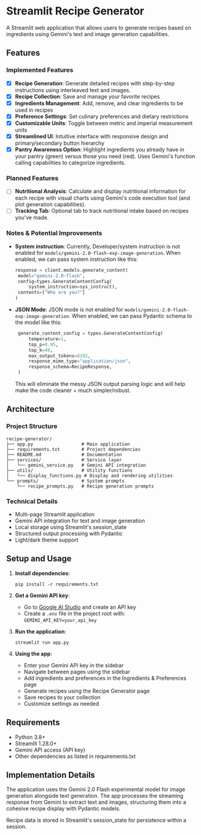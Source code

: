 # Streamlit Recipe Generator

A Streamlit web application that allows users to generate recipes based on ingredients using Gemini's text and image generation capabilities.

## Features

### Implemented Features


- [x] **Recipe Generation**: Generate detailed recipes with step-by-step instructions using interleaved text and images.
- [x] **Recipe Collection**: Save and manage your favorite recipes
- [x] **Ingredients Management**: Add, remove, and clear ingredients to be used in recipes
- [x] **Preference Settings**: Set culinary preferences and dietary restrictions
- [x] **Customizable Units**: Toggle between metric and imperial measurement units
- [x] **Streamlined UI**: Intuitive interface with responsive design and primary/secondary button hierarchy
- [x] **Pantry Awareness Option**: Highlight ingredients you already have in your pantry (green) versus those you need (red). Uses Gemini's function calling capabilities to categorize ingredients.

### Planned Features

- [ ] **Nutritional Analysis**: Calculate and display nutritional information for each recipe with visual charts using Gemini's code execution tool (and plot generation capabilities).
- [ ] **Tracking Tab**: Optional tab to track nutritional intake based on recipes you've made.

### Notes & Potential Improvements

- **System instruction**: Currently, Developer/system instruction is not enabled for `models/gemini-2.0-flash-exp-image-generation`. When enabled, we can pass system instruction like this:

   ```python
   response = client.models.generate_content(
    model="gemini-2.0-flash",
    config=types.GenerateContentConfig(
        system_instruction=sys_instruct),
    contents=["Who are you?"]
   )
   ```

- **JSON Mode**: JSON mode is not enabled for `models/gemini-2.0-flash-exp-image-generation`. When enabled, we can pass Pydantic schema to the model like this:

   ```python
    generate_content_config = types.GenerateContentConfig(
        temperature=1,
        top_p=0.95,
        top_k=40,
        max_output_tokens=8192,
        response_mime_type="application/json",
        response_schema=RecipeResponse,
    )
   ```

   This will eliminate the messy JSON output parsing logic and will help make the code cleaner + much simpler/robust.


## Architecture

### Project Structure

```
recipe-generator/
├── app.py                  # Main application
├── requirements.txt        # Project dependencies
├── README.md               # Documentation
├── services/               # Service layer
│   └── gemini_service.py   # Gemini API integration
├── utils/                  # Utility functions
│   └── display_functions.py # Display and rendering utilities
└── prompts/                # System prompts
    └── recipe_prompts.py   # Recipe generation prompts
```

### Technical Details

- Multi-page Streamlit application
- Gemini API integration for text and image generation
- Local storage using Streamlit's session_state
- Structured output processing with Pydantic
- Light/dark theme support

## Setup and Usage

1. **Install dependencies**:
   ```
   pip install -r requirements.txt
   ```

2. **Get a Gemini API key**:
   - Go to [Google AI Studio](https://ai.google.dev/) and create an API key
   - Create a `.env` file in the project root with: `GEMINI_API_KEY=your_api_key`

3. **Run the application**:
   ```
   streamlit run app.py
   ```

4. **Using the app**:
   - Enter your Gemini API key in the sidebar
   - Navigate between pages using the sidebar
   - Add ingredients and preferences in the Ingredients & Preferences page
   - Generate recipes using the Recipe Generator page
   - Save recipes to your collection
   - Customize settings as needed

## Requirements

- Python 3.8+
- Streamlit 1.28.0+
- Gemini API access (API key)
- Other dependencies as listed in requirements.txt

## Implementation Details

The application uses the Gemini 2.0 Flash experimental model for image generation alongside text generation. The app processes the streaming response from Gemini to extract text and images, structuring them into a cohesive recipe display with Pydantic models.

Recipe data is stored in Streamlit's session_state for persistence within a session. 
